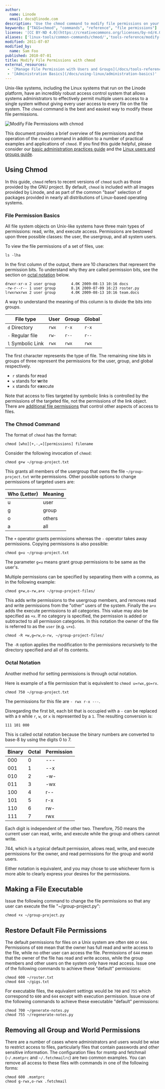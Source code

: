 ```yaml
---
author:
  name: Linode
  email: docs@linode.com
description: 'Use the chmod command to modify file permissions on your Linode.'
keywords: ["TAGS=chmod", "commands", "reference", "file permissions"]
license: '[CC BY-ND 4.0](https://creativecommons.org/licenses/by-nd/4.0)'
aliases: ['linux-tools/common-commands/chmod/','tools-reference/modify-file-permissions-with-chmod/']
modified: 2011-07-07
modified_by:
  name: Sam Foo
published: 2010-07-01
title: Modify File Permissions with chmod
external_resources:
 - '[Manage File Permission with Users and Groups](/docs/tools-reference/linux-users-and-groups)'
 - '[Administration Basics](/docs/using-linux/administration-basics)'
---
```


Unix-like systems, including the Linux systems that run on the Linode platform, have an incredibly robust access control system that allows systems administrators to effectively permit multiple users access to a single system without giving every user access to every file on the file system. The `chmod` command is the best and easiest way to modify these file permissions.

![Modify File Permissions with chmod](/docs/assets/modify_file_permissions_with_chmod_smg.png)

This document provides a brief overview of file permissions and the operation of the `chmod` command in addition to a number of practical examples and applications of `chmod`. If you find this guide helpful, please consider our [basic administration practices guide](/docs/using-linux/administration-basics) and the [Linux users and groups guide](/docs/tools-reference/linux-users-and-groups/).

## Using Chmod

In this guide, `chmod` refers to recent versions of `chmod` such as those provided by the GNU project. By default, `chmod` is included with all images provided by Linode, and as part of the common "base" selection of packages provided in nearly all distributions of Linux-based operating systems.

### File Permission Basics

All file system objects on Unix-like systems have three main types of permissions: read, write, and execute access. Permissions are bestowed upon three possible classes: the user, the usergroup, and all system users.

To view the file permissions of a set of files, use:

    ls -lha

In the first column of the output, there are 10 characters that represent the permission bits. To understand why they are called permission bits, see the section on [octal notation](#octal-notation) below.

    drwxr-xr-x 2 user group       4.0K 2009-08-13 10:16 docs
    -rw-r--r-- 1 user group       8.1K 2009-07-09 16:23 roster.py
    lrwxrwxrwx 2 user group       4.0K 2009-08-13 10:16 team.docs

A way to understand the meaning of this column is to divide the bits into groups.

File type           | User  | Group | Global
--------------------|-------|-------|---------
 `d`  Directory     | `rwx` | `r-x` | `r-x`
 `-`  Regular file  | `rw-` | `r--` | `r--`
 `l`  Symbolic Link | `rwx` | `rwx` | `rwx`

The first character represents the type of file. The remaining nine bits in groups of three represent the permissions for the user, group, and global respectively.

 - `r` stands for **r**ead
 - `w` stands for **w**rite
 - `x` stands for e**x**ecute

Note that access to files targeted by symbolic links is controlled by the permissions of the targeted file, not the permissions of the link object. There are [additional file permissions](/docs/tools-reference/linux-users-and-groups#additional-file-permissions) that control other aspects of access to files.

### The Chmod Command

The format of `chmod` has the format:

    chmod [who][+,-,=][permissions] filename

Consider the following invocation of `chmod`:

    chmod g+w ~/group-project.txt

This grants all members of the usergroup that owns the file `~/group-project.txt` write permissions. Other possible options to change permissions of targeted users are:

Who (Letter) | Meaning
-------------|---------
       u     |  user
       g     |  group
       o     |  others
       a     |  all

The `+` operator grants permissions whereas the `-` operator takes away permissions. Copying permissions is also possible:

    chmod g=u ~/group-project.txt

The parameter `g=u` means grant group permissions to be same as the user's.

Multiple permissions can be specified by separating them with a comma, as in the following example:

    chmod g+w,o-rw,a+x ~/group-project-files/

This adds write permissions to the usergroup members, and removes read and write permissions from the "other" users of the system. Finally the `a+x` adds the execute permissions to all categories. This value may also be specified as `+x`. If no category is specified, the permission is added or subtracted to all permission categories. In this notation the owner of the file is referred to as the `user` (e.g. `u+x`).

    chmod -R +w,g=rw,o-rw, ~/group-project-files/

The `-R` option applies the modification to the permissions recursively to the directory specified and all of its contents.

### Octal Notation

Another method for setting permissions is through octal notation.

Here is example of a file permission that is equivalent to `chmod u=rwx,go=rx`.

    chmod 750 ~/group-project.txt

The permissions for this file are `- rwx r-x ---`.

Disregarding the first bit, each bit that is occupied with a `-` can be replaced with a `0` while `r`, `w`, or `x` is represented by a `1`. The resulting conversion is:

    111 101 000

This is called octal notation because the binary numbers are converted to base-8 by using the digits 0 to 7.

Binary | Octal | Permission
-------|-------|-----------
  000  |   0   |   ---
  001  |   1   |   --x
  010  |   2   |   -w-
  011  |   3   |   -wx
  100  |   4   |   r--
  101  |   5   |   r-x
  110  |   6   |   rw-
  111  |   7   |   rwx

Each digit is independent of the other two. Therefore, 750 means the current user can read, write, and execute while the group and others cannot write.

744, which is a typical default permission, allows read, write, and execute permissions for the owner, and read permissions for the group and world users.

Either notation is equivalent, and you may chose to use whichever form is more able to clearly express your desires for the permissions.

## Making a File Executable

Issue the following command to change the file permissions so that any user can execute the file "~/group-project.py":

    chmod +x ~/group-project.py

## Restore Default File Permissions

The default permissions for files on a Unix system are often `600` or `644`. Permissions of `600` mean that the owner has full read and write access to the file, while no other user can access the file. Permissions of `644` mean that the owner of the file has read and write access, while the group members and other users on the system only have read access. Issue one of the following commands to achieve these "default" permissions:

    chmod 600 ~/roster.txt
    chmod 644 ~/gigs.txt

For executable files, the equivalent settings would be `700` and `755` which correspond to `600` and `644` except with execution permission. Issue one of the following commands to achieve these executable "default" permissions:

    chmod 700 ~/generate-notes.py
    chmod 755 ~/regenerate-notes.py

## Removing all Group and World Permissions

There are a number of cases where administrators and users would be wise to restrict access to files, particularly files that contain passwords and other sensitive information. The configuration files for msmtp and fetchmail (`~/.msmtprc` and `~/.fetchmailrc`) are two common examples. You can remove all access to these files with commands in one of the following forms:

    chmod 600 .msmtprc
    chmod g-rwx,o-rwx .fetchmail

